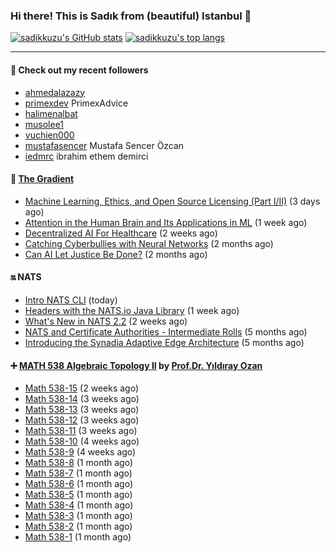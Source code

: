 ### Hi there! This is Sadık from (beautiful) Istanbul 👋

[![sadikkuzu's GitHub stats](https://github-readme-stats.vercel.app/api?username=sadikkuzu&show_icons=true&theme=dark&hide=stars&hide_title=true)](https://github.com/sadikkuzu)
[![sadikkuzu's top langs](https://github-readme-stats.vercel.app/api/top-langs/?username=sadikkuzu&langs_count=6&layout=compact&theme=dark&hide_title=true)](https://github.com/sadikkuzu)

---

#### 🔭 Check out my recent followers

- [ahmedalazazy](https://github.com/ahmedalazazy) 
- [primexdev](https://github.com/primexdev) PrimexAdvice
- [halimenalbat](https://github.com/halimenalbat) 
- [musolee1](https://github.com/musolee1) 
- [vuchien000](https://github.com/vuchien000) 
- [mustafasencer](https://github.com/mustafasencer) Mustafa Sencer Özcan
- [iedmrc](https://github.com/iedmrc) ibrahim ethem demirci


#### 🔻 [The Gradient](https://thegradient.pub)

- [Machine Learning, Ethics, and Open Source Licensing (Part I/II)](https://thegradient.pub/machine-learning-ethics-and-open-source-licensing/) (3 days ago)
- [Attention in the Human Brain and Its Applications in ML](https://thegradient.pub/attention-in-human-brain-and-its-applications-in-ml/) (1 week ago)
- [Decentralized AI For Healthcare](https://thegradient.pub/decentralized-ai-for-healthcare/) (2 weeks ago)
- [Catching Cyberbullies with Neural Networks](https://thegradient.pub/catching-cyberbullies-with-neural-networks/) (2 months ago)
- [Can AI Let Justice Be Done?](https://thegradient.pub/robot-judges/) (2 months ago)


#### 🔛 NATS

- [Intro NATS CLI](https://nats.io/blog/nats-cli-intro/) (today)
- [Headers with the NATS.io Java Library](https://nats.io/blog/headers-java-client/) (1 week ago)
- [What&#39;s New in NATS 2.2](https://nats.io/blog/nats-whats-new-22/) (2 weeks ago)
- [NATS and Certificate Authorities - Intermediate Rolls](https://nats.io/blog/nats-blogpost-ca/) (5 months ago)
- [Introducing the Synadia Adaptive Edge Architecture](https://nats.io/blog/synadia-adaptive-edge/) (5 months ago)


#### ➕ [MATH 538 Algebraic Topology II](https://www.youtube.com/playlist?list=PLBMmiR8tC9UmP3YhW1R2tNSqTCpq-kaDh) by [Prof.Dr. Yıldıray Ozan](http://users.metu.edu.tr/ozan/indexEng.html)

- [Math 538-15](https://www.youtube.com/watch?v=yYKRWqFoEAA) (2 weeks ago)
- [Math 538-14](https://www.youtube.com/watch?v=F-nlSTM2rbk) (3 weeks ago)
- [Math 538-13](https://www.youtube.com/watch?v=iy_J8-IdNTc) (3 weeks ago)
- [Math 538-12](https://www.youtube.com/watch?v=Fr7bi_ErYOg) (3 weeks ago)
- [Math 538-11](https://www.youtube.com/watch?v=YkpWe1fjOX8) (3 weeks ago)
- [Math 538-10](https://www.youtube.com/watch?v=6uHBO7i_Rac) (4 weeks ago)
- [Math 538-9](https://www.youtube.com/watch?v=ufL4DoyVKg4) (4 weeks ago)
- [Math 538-8](https://www.youtube.com/watch?v=e5yO7Dh6e70) (1 month ago)
- [Math 538-7](https://www.youtube.com/watch?v=4H4QaPwjb7o) (1 month ago)
- [Math 538-6](https://www.youtube.com/watch?v=zQ--uRnYu7o) (1 month ago)
- [Math 538-5](https://www.youtube.com/watch?v=S4e5jGol5Nk) (1 month ago)
- [Math 538-4](https://www.youtube.com/watch?v=IhmA_gXjPVc) (1 month ago)
- [Math 538-3](https://www.youtube.com/watch?v=ouhicmNal20) (1 month ago)
- [Math 538-2](https://www.youtube.com/watch?v=xqBTFQDlWQE) (1 month ago)
- [Math 538-1](https://www.youtube.com/watch?v=pUcb8QkYp7E) (1 month ago)



